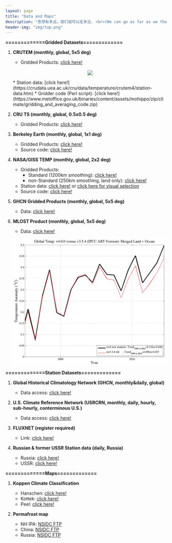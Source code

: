 ```yaml
---
layout: page
title: "Data and Maps"
description: "思想有多远，我们就可以走多远. <br>(We can go as far as we thought)"
header-img: "img/top.png"
---
```


**=============Gridded Datasets=============**

1. **CRUTEM (monthly, global, 5x5 deg)**

	* Gridded Products: [click here!](https://crudata.uea.ac.uk/cru/data/temperature/)
	<center>
    <p><img src="https://www.metoffice.gov.uk/hadobs/hadcrut4/data/current/web_figures/anomalies.png" align="center"></p>
	</center>
	* Station data: [click here!](https://crudata.uea.ac.uk/cru/data/temperature/crutem4/station-data.htm)
	* Gridder code (Perl script): [click here!](https://www.metoffice.gov.uk/binaries/content/assets/mohippo/zip/climate/gridding_and_averaging_code.zip)

1.	**CRU TS (monthly, global, 0.5x0.5 deg)**
	
	* Gridded Products: [click here!](https://crudata.uea.ac.uk/cru/data/hrg/)

1.	**Berkeley Earth (monthly, global, 1x1 deg)**

	* Gridded Products: [click here!](http://berkeleyearth.org/data/)
	* Source code: [click here!](http://berkeleyearth.org/analysis-code/)

1. **NASA/GISS TEMP (monthly, global, 2x2 deg)**

	* Gridded Products:
		* Standard (1200km smoothing): [click here!](https://data.giss.nasa.gov/pub/gistemp/gistemp1200_ERSSTv5.nc.gz)
		* non-Standard (250km smoothing, land only): [click here!](https://data.giss.nasa.gov/pub/gistemp/gistemp250.nc.gz)
	* Station data: [click here!](https://data.giss.nasa.gov/gistemp/stdata/v3.mean_GISS_homogenized.zip) or [click here for visual selection](https://data.giss.nasa.gov/gistemp/stdata/)
	* Source code: [click here!](https://data.giss.nasa.gov/gistemp/sources_v3/)

1. **GHCN Gridded Products (monthly, global, 5x5 deg)**

	* Data: [click here!](https://www.ncdc.noaa.gov/temp-and-precip/ghcn-gridded-products/)

1. **MLOST Product (monthly, global, 5x5 deg)**

	* Data: [click here!]()
	<center>
    <p><img src="img/global-temperature-anomaly-time-series-and-trends.png" align="center"></p>
	</center>
	
**=============Station Datasets=============**

1.	**Global Historical Climatology Network (GHCN, monthly&daily, global)**

	* Data access: [click here!](https://www.ncdc.noaa.gov/data-access/land-based-station-data/land-based-datasets/global-historical-climatology-network-ghcn)

1.	**U.S. Climate Reference Network (USRCRN, monthly, daily, hourly, sub-hourly, conterminous U.S.)**

	* Data access: [click here!](https://www.ncdc.noaa.gov/crn/qcdatasets.html)

1.	**FLUXNET (register required)**

	* Link: [click here!](http://fluxnet.fluxdata.org/data/)

1.	**Russian & former USSR Station data (daily, Russia)**

	* Russia: [click here!](http://cdiac.ess-dive.lbl.gov/ftp/russia_daily/)
	* USSR: [click here!](http://cdiac.ess-dive.lbl.gov/ftp/ndp040/)
	
**=============Maps=============**

1. **Koppen Climate Classification**
	
	* Hanschen: [click here!](http://hanschen.org/koppen/)
	* Kottek: [click here!](http://koeppen-geiger.vu-wien.ac.at/present.htm)
	* Peel: [click here!](https://www.hydrol-earth-syst-sci.net/11/1633/2007/hess-11-1633-2007-supplement.zip)
	
1. **Permafrost map**

	* NH IPA: [NSIDC FTP](ftp://sidads.colorado.edu/pub/DATASETS/fgdc/ggd318_map_circumarctic/)
	* China: [NSIDC FTP](ftp://sidads.colorado.edu/pub/DATASETS/fgdc/ggd603_pf_maps_china/)
	* Russia: [NSIDC FTP](ftp://sidads.colorado.edu/pub/DATASETS/fgdc/ggd600_russia_pf_maps/)